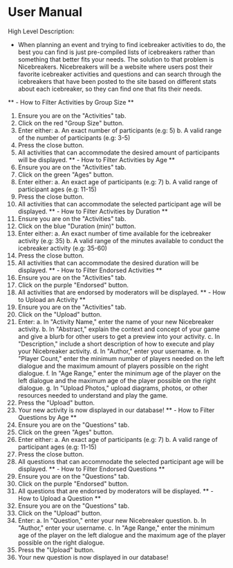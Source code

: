 # User Manual

High Level Description:
- When planning an event and trying to find icebreaker activities to do, the best you can find is just pre-compiled lists of icebreakers rather than something that better fits your needs. The solution to that problem is Nicebreakers. Nicebreakers will be a website where users post their favorite icebreaker activities and questions and can search through the icebreakers that have been posted to the site based on different stats about each icebreaker, so they can find one that fits their needs.

** - How to Filter Activities by Group Size **
  1. Ensure you are on the "Activities" tab.
  2. Click on the red "Group Size" button.
  3. Enter either:
     a. An exact number of participants (e.g: 5)
     b. A valid range of the number of participants (e.g: 3-5)
  4. Press the close button.
  5. All activities that can accommodate the desired amount of participants will be displayed.
** - How to Filter Activities by Age **
  1. Ensure you are on the "Activities" tab.
  2. Click on the green "Ages" button.
  3. Enter either:
     a. An exact age of participants (e.g: 7)
     b. A valid range of participant ages (e.g: 11-15)
  4. Press the close button.
  5. All activities that can accommodate the selected participant age will be displayed.
** - How to Filter Activities by Duration **
  1. Ensure you are on the "Activities" tab.
  2. Click on the blue "Duration (min)" button.
  3. Enter either:
     a. An exact number of time available for the icebreaker activity (e.g: 35)
     b. A valid range of the minutes available to conduct the icebreaker activity (e.g: 35-60)
  4. Press the close button.
  5. All activities that can accommodate the desired duration will be displayed.
** - How to Filter Endorsed Activities **
  1. Ensure you are on the "Activities" tab.
  2. Click on the purple "Endorsed" button.
  3. All activities that are endorsed by moderators will be displayed.
** - How to Upload an Activity **
  1. Ensure you are on the "Activities" tab.
  2. Click on the "Upload" button.
  3. Enter:
     a. In "Activity Name," enter the name of your new Nicebreaker activity.
     b. In "Abstract," explain the context and concept of your game and give a blurb for other users to get a preview into your activity.
     c. In "Description," include a short description of how to execute and play your Nicebreaker activity.
     d. In "Author," enter your username.
     e. In "Player Count," enter the minimum number of players needed on the left dialogue and the maximum amount of players possible on the right dialogue.
     f. In "Age Range," enter the minimum age of the player on the left dialogue and the maximum age of the player possible on the right dialogue.
     g. In "Upload Photos," upload diagrams, photos, or other resources needed to understand and play the game.
  4. Press the "Upload" button.
  6. Your new activity is now displayed in our database!
** - How to Filter Questions by Age **
  1. Ensure you are on the "Questions" tab.
  2. Click on the green "Ages" button.
  3. Enter either:
     a. An exact age of participants (e.g: 7)
     b. A valid range of participant ages (e.g: 11-15)
  4. Press the close button.
  5. All questions that can accommodate the selected participant age will be displayed.
** - How to Filter Endorsed Questions **
  1. Ensure you are on the "Questions" tab.
  2. Click on the purple "Endorsed" button.
  3. All questions that are endorsed by moderators will be displayed.
** - How to Upload a Question **
  1. Ensure you are on the "Questions" tab.
  2. Click on the "Upload" button.
  3. Enter:
     a. In "Question," enter your new Nicebreaker question.
     b. In "Author," enter your username.
     c. In "Age Range," enter the minimum age of the player on the left dialogue and the maximum age of the player possible on the right dialogue.
  4. Press the "Upload" button.
  6. Your new question is now displayed in our database!

